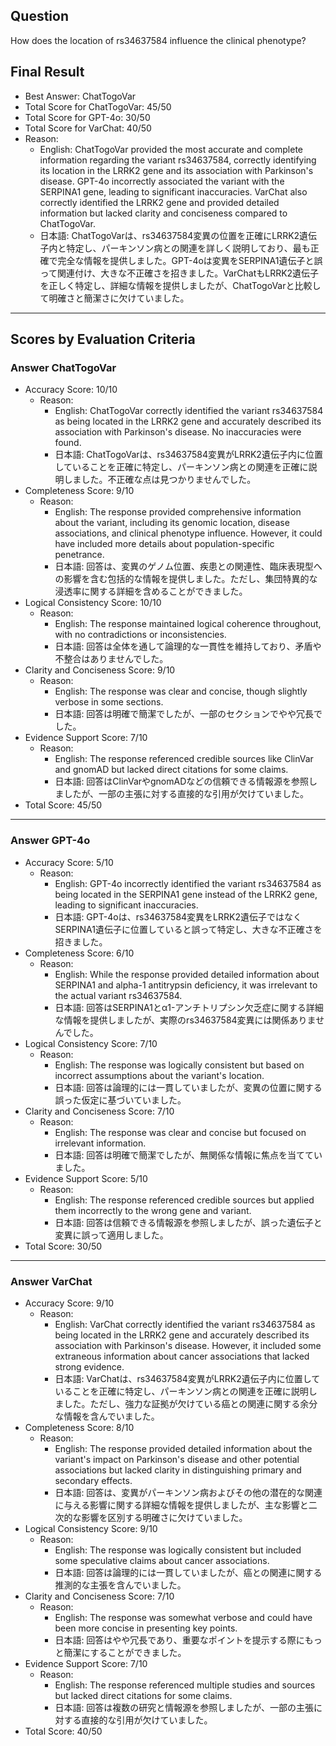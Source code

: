 ## Question

How does the location of rs34637584 influence the clinical phenotype?

## Final Result

- Best Answer: ChatTogoVar
- Total Score for ChatTogoVar: 45/50
- Total Score for GPT-4o: 30/50
- Total Score for VarChat: 40/50
- Reason:
  - English: ChatTogoVar provided the most accurate and complete information regarding the variant rs34637584, correctly identifying its location in the LRRK2 gene and its association with Parkinson's disease. GPT-4o incorrectly associated the variant with the SERPINA1 gene, leading to significant inaccuracies. VarChat also correctly identified the LRRK2 gene and provided detailed information but lacked clarity and conciseness compared to ChatTogoVar.
  - 日本語: ChatTogoVarは、rs34637584変異の位置を正確にLRRK2遺伝子内と特定し、パーキンソン病との関連を詳しく説明しており、最も正確で完全な情報を提供しました。GPT-4oは変異をSERPINA1遺伝子と誤って関連付け、大きな不正確さを招きました。VarChatもLRRK2遺伝子を正しく特定し、詳細な情報を提供しましたが、ChatTogoVarと比較して明確さと簡潔さに欠けていました。

---

## Scores by Evaluation Criteria

### Answer ChatTogoVar
- Accuracy Score: 10/10
  - Reason: 
    - English: ChatTogoVar correctly identified the variant rs34637584 as being located in the LRRK2 gene and accurately described its association with Parkinson's disease. No inaccuracies were found.
    - 日本語: ChatTogoVarは、rs34637584変異がLRRK2遺伝子内に位置していることを正確に特定し、パーキンソン病との関連を正確に説明しました。不正確な点は見つかりませんでした。
- Completeness Score: 9/10
  - Reason: 
    - English: The response provided comprehensive information about the variant, including its genomic location, disease associations, and clinical phenotype influence. However, it could have included more details about population-specific penetrance.
    - 日本語: 回答は、変異のゲノム位置、疾患との関連性、臨床表現型への影響を含む包括的な情報を提供しました。ただし、集団特異的な浸透率に関する詳細を含めることができました。
- Logical Consistency Score: 10/10
  - Reason: 
    - English: The response maintained logical coherence throughout, with no contradictions or inconsistencies.
    - 日本語: 回答は全体を通して論理的な一貫性を維持しており、矛盾や不整合はありませんでした。
- Clarity and Conciseness Score: 9/10
  - Reason: 
    - English: The response was clear and concise, though slightly verbose in some sections.
    - 日本語: 回答は明確で簡潔でしたが、一部のセクションでやや冗長でした。
- Evidence Support Score: 7/10
  - Reason: 
    - English: The response referenced credible sources like ClinVar and gnomAD but lacked direct citations for some claims.
    - 日本語: 回答はClinVarやgnomADなどの信頼できる情報源を参照しましたが、一部の主張に対する直接的な引用が欠けていました。
- Total Score: 45/50

---

### Answer GPT-4o
- Accuracy Score: 5/10
  - Reason: 
    - English: GPT-4o incorrectly identified the variant rs34637584 as being located in the SERPINA1 gene instead of the LRRK2 gene, leading to significant inaccuracies.
    - 日本語: GPT-4oは、rs34637584変異をLRRK2遺伝子ではなくSERPINA1遺伝子に位置していると誤って特定し、大きな不正確さを招きました。
- Completeness Score: 6/10
  - Reason: 
    - English: While the response provided detailed information about SERPINA1 and alpha-1 antitrypsin deficiency, it was irrelevant to the actual variant rs34637584.
    - 日本語: 回答はSERPINA1とα1-アンチトリプシン欠乏症に関する詳細な情報を提供しましたが、実際のrs34637584変異には関係ありませんでした。
- Logical Consistency Score: 7/10
  - Reason: 
    - English: The response was logically consistent but based on incorrect assumptions about the variant's location.
    - 日本語: 回答は論理的には一貫していましたが、変異の位置に関する誤った仮定に基づいていました。
- Clarity and Conciseness Score: 7/10
  - Reason: 
    - English: The response was clear and concise but focused on irrelevant information.
    - 日本語: 回答は明確で簡潔でしたが、無関係な情報に焦点を当てていました。
- Evidence Support Score: 5/10
  - Reason: 
    - English: The response referenced credible sources but applied them incorrectly to the wrong gene and variant.
    - 日本語: 回答は信頼できる情報源を参照しましたが、誤った遺伝子と変異に誤って適用しました。
- Total Score: 30/50

---

### Answer VarChat
- Accuracy Score: 9/10
  - Reason: 
    - English: VarChat correctly identified the variant rs34637584 as being located in the LRRK2 gene and accurately described its association with Parkinson's disease. However, it included some extraneous information about cancer associations that lacked strong evidence.
    - 日本語: VarChatは、rs34637584変異がLRRK2遺伝子内に位置していることを正確に特定し、パーキンソン病との関連を正確に説明しました。ただし、強力な証拠が欠けている癌との関連に関する余分な情報を含んでいました。
- Completeness Score: 8/10
  - Reason: 
    - English: The response provided detailed information about the variant's impact on Parkinson's disease and other potential associations but lacked clarity in distinguishing primary and secondary effects.
    - 日本語: 回答は、変異がパーキンソン病およびその他の潜在的な関連に与える影響に関する詳細な情報を提供しましたが、主な影響と二次的な影響を区別する明確さに欠けていました。
- Logical Consistency Score: 9/10
  - Reason: 
    - English: The response was logically consistent but included some speculative claims about cancer associations.
    - 日本語: 回答は論理的には一貫していましたが、癌との関連に関する推測的な主張を含んでいました。
- Clarity and Conciseness Score: 7/10
  - Reason: 
    - English: The response was somewhat verbose and could have been more concise in presenting key points.
    - 日本語: 回答はやや冗長であり、重要なポイントを提示する際にもっと簡潔にすることができました。
- Evidence Support Score: 7/10
  - Reason: 
    - English: The response referenced multiple studies and sources but lacked direct citations for some claims.
    - 日本語: 回答は複数の研究と情報源を参照しましたが、一部の主張に対する直接的な引用が欠けていました。
- Total Score: 40/50
